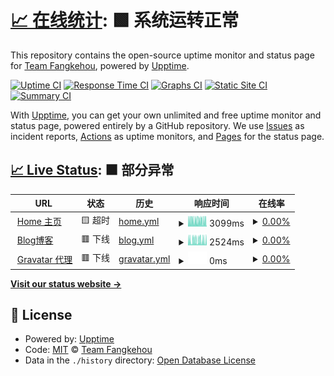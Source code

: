 # [📈 在线统计](https://status.fangkehou.eu.org): <!--在线统计--> **🟩 系统运转正常**

This repository contains the open-source uptime monitor and status page for [Team Fangkehou](https://www.fangkehou.eu.org), powered by [Upptime](https://github.com/upptime/upptime).

[![Uptime CI](https://github.com/fangkehou-team/fangkehou_status/workflows/Uptime%20CI/badge.svg)](https://github.com/fangkehou-team/fangkehou_status/actions?query=workflow%3A%22Uptime+CI%22)
[![Response Time CI](https://github.com/fangkehou-team/fangkehou_status/workflows/Response%20Time%20CI/badge.svg)](https://github.com/fangkehou-team/fangkehou_status/actions?query=workflow%3A%22Response+Time+CI%22)
[![Graphs CI](https://github.com/fangkehou-team/fangkehou_status/workflows/Graphs%20CI/badge.svg)](https://github.com/fangkehou-team/fangkehou_status/actions?query=workflow%3A%22Graphs+CI%22)
[![Static Site CI](https://github.com/fangkehou-team/fangkehou_status/workflows/Static%20Site%20CI/badge.svg)](https://github.com/fangkehou-team/fangkehou_status/actions?query=workflow%3A%22Static+Site+CI%22)
[![Summary CI](https://github.com/fangkehou-team/fangkehou_status/workflows/Summary%20CI/badge.svg)](https://github.com/fangkehou-team/fangkehou_status/actions?query=workflow%3A%22Summary+CI%22)

With [Upptime](https://upptime.js.org), you can get your own unlimited and free uptime monitor and status page, powered entirely by a GitHub repository. We use [Issues](https://github.com/fangkehou-team/fangkehou_status/issues) as incident reports, [Actions](https://github.com/fangkehou-team/fangkehou_status/actions) as uptime monitors, and [Pages](https://status.fangkehou.eu.org) for the status page.

## [📈 Live Status](https://demo.upptime.js.org): <!--live status--> **🟧 部分异常**

<!--start: status pages-->
<!-- This summary is generated by Upptime (https://github.com/upptime/upptime) -->
<!-- Do not edit this manually, your changes will be overwritten -->
<!-- prettier-ignore -->
| URL | 状态 | 历史 | 响应时间 | 在线率 |
| --- | ------ | ------- | ------------- | ------ |
| <img alt="" src="https://icons.duckduckgo.com/ip3/www.fangkehou.eu.org.ico" height="13"> [Home 主页](https://www.fangkehou.eu.org) | 🟨 超时 | [home.yml](https://github.com/fangkehou-team/fangkehou-status/commits/HEAD/history/home.yml) | <details><summary><img alt="响应时间图表" src="./graphs/home/response-time-week.png" height="20"> 3099ms</summary><br><a href="https://status.fangkehou.eu.org/history/home"><img alt="响应时间 2255" src="https://img.shields.io/endpoint?url=https%3A%2F%2Fraw.githubusercontent.com%2Ffangkehou-team%2Ffangkehou-status%2FHEAD%2Fapi%2Fhome%2Fresponse-time.json"></a><br><a href="https://status.fangkehou.eu.org/history/home"><img alt="日均响应时间 3596" src="https://img.shields.io/endpoint?url=https%3A%2F%2Fraw.githubusercontent.com%2Ffangkehou-team%2Ffangkehou-status%2FHEAD%2Fapi%2Fhome%2Fresponse-time-day.json"></a><br><a href="https://status.fangkehou.eu.org/history/home"><img alt="周均响应时间 3099" src="https://img.shields.io/endpoint?url=https%3A%2F%2Fraw.githubusercontent.com%2Ffangkehou-team%2Ffangkehou-status%2FHEAD%2Fapi%2Fhome%2Fresponse-time-week.json"></a><br><a href="https://status.fangkehou.eu.org/history/home"><img alt="月均响应时间 2898" src="https://img.shields.io/endpoint?url=https%3A%2F%2Fraw.githubusercontent.com%2Ffangkehou-team%2Ffangkehou-status%2FHEAD%2Fapi%2Fhome%2Fresponse-time-month.json"></a><br><a href="https://status.fangkehou.eu.org/history/home"><img alt="年均响应时间 2255" src="https://img.shields.io/endpoint?url=https%3A%2F%2Fraw.githubusercontent.com%2Ffangkehou-team%2Ffangkehou-status%2FHEAD%2Fapi%2Fhome%2Fresponse-time-year.json"></a></details> | <details><summary><a href="https://status.fangkehou.eu.org/history/home">0.00%</a></summary><a href="https://status.fangkehou.eu.org/history/home"><img alt="在线率 57.51%" src="https://img.shields.io/endpoint?url=https%3A%2F%2Fraw.githubusercontent.com%2Ffangkehou-team%2Ffangkehou-status%2FHEAD%2Fapi%2Fhome%2Fuptime.json"></a><br><a href="https://status.fangkehou.eu.org/history/home"><img alt="日均在线率 0.00%" src="https://img.shields.io/endpoint?url=https%3A%2F%2Fraw.githubusercontent.com%2Ffangkehou-team%2Ffangkehou-status%2FHEAD%2Fapi%2Fhome%2Fuptime-day.json"></a><br><a href="https://status.fangkehou.eu.org/history/home"><img alt="周均在线率 0.00%" src="https://img.shields.io/endpoint?url=https%3A%2F%2Fraw.githubusercontent.com%2Ffangkehou-team%2Ffangkehou-status%2FHEAD%2Fapi%2Fhome%2Fuptime-week.json"></a><br><a href="https://status.fangkehou.eu.org/history/home"><img alt="月均在线率 0.00%" src="https://img.shields.io/endpoint?url=https%3A%2F%2Fraw.githubusercontent.com%2Ffangkehou-team%2Ffangkehou-status%2FHEAD%2Fapi%2Fhome%2Fuptime-month.json"></a><br><a href="https://status.fangkehou.eu.org/history/home"><img alt="年均在线率 57.51%" src="https://img.shields.io/endpoint?url=https%3A%2F%2Fraw.githubusercontent.com%2Ffangkehou-team%2Ffangkehou-status%2FHEAD%2Fapi%2Fhome%2Fuptime-year.json"></a></details>
| <img alt="" src="https://icons.duckduckgo.com/ip3/blog.fangkehou.eu.org.ico" height="13"> [Blog博客](https://blog.fangkehou.eu.org) | 🟥 下线 | [blog.yml](https://github.com/fangkehou-team/fangkehou-status/commits/HEAD/history/blog.yml) | <details><summary><img alt="响应时间图表" src="./graphs/blog/response-time-week.png" height="20"> 2524ms</summary><br><a href="https://status.fangkehou.eu.org/history/blog"><img alt="响应时间 2793" src="https://img.shields.io/endpoint?url=https%3A%2F%2Fraw.githubusercontent.com%2Ffangkehou-team%2Ffangkehou-status%2FHEAD%2Fapi%2Fblog%2Fresponse-time.json"></a><br><a href="https://status.fangkehou.eu.org/history/blog"><img alt="日均响应时间 2008" src="https://img.shields.io/endpoint?url=https%3A%2F%2Fraw.githubusercontent.com%2Ffangkehou-team%2Ffangkehou-status%2FHEAD%2Fapi%2Fblog%2Fresponse-time-day.json"></a><br><a href="https://status.fangkehou.eu.org/history/blog"><img alt="周均响应时间 2524" src="https://img.shields.io/endpoint?url=https%3A%2F%2Fraw.githubusercontent.com%2Ffangkehou-team%2Ffangkehou-status%2FHEAD%2Fapi%2Fblog%2Fresponse-time-week.json"></a><br><a href="https://status.fangkehou.eu.org/history/blog"><img alt="月均响应时间 2792" src="https://img.shields.io/endpoint?url=https%3A%2F%2Fraw.githubusercontent.com%2Ffangkehou-team%2Ffangkehou-status%2FHEAD%2Fapi%2Fblog%2Fresponse-time-month.json"></a><br><a href="https://status.fangkehou.eu.org/history/blog"><img alt="年均响应时间 2793" src="https://img.shields.io/endpoint?url=https%3A%2F%2Fraw.githubusercontent.com%2Ffangkehou-team%2Ffangkehou-status%2FHEAD%2Fapi%2Fblog%2Fresponse-time-year.json"></a></details> | <details><summary><a href="https://status.fangkehou.eu.org/history/blog">0.00%</a></summary><a href="https://status.fangkehou.eu.org/history/blog"><img alt="在线率 57.52%" src="https://img.shields.io/endpoint?url=https%3A%2F%2Fraw.githubusercontent.com%2Ffangkehou-team%2Ffangkehou-status%2FHEAD%2Fapi%2Fblog%2Fuptime.json"></a><br><a href="https://status.fangkehou.eu.org/history/blog"><img alt="日均在线率 0.00%" src="https://img.shields.io/endpoint?url=https%3A%2F%2Fraw.githubusercontent.com%2Ffangkehou-team%2Ffangkehou-status%2FHEAD%2Fapi%2Fblog%2Fuptime-day.json"></a><br><a href="https://status.fangkehou.eu.org/history/blog"><img alt="周均在线率 0.00%" src="https://img.shields.io/endpoint?url=https%3A%2F%2Fraw.githubusercontent.com%2Ffangkehou-team%2Ffangkehou-status%2FHEAD%2Fapi%2Fblog%2Fuptime-week.json"></a><br><a href="https://status.fangkehou.eu.org/history/blog"><img alt="月均在线率 0.00%" src="https://img.shields.io/endpoint?url=https%3A%2F%2Fraw.githubusercontent.com%2Ffangkehou-team%2Ffangkehou-status%2FHEAD%2Fapi%2Fblog%2Fuptime-month.json"></a><br><a href="https://status.fangkehou.eu.org/history/blog"><img alt="年均在线率 57.52%" src="https://img.shields.io/endpoint?url=https%3A%2F%2Fraw.githubusercontent.com%2Ffangkehou-team%2Ffangkehou-status%2FHEAD%2Fapi%2Fblog%2Fuptime-year.json"></a></details>
| <img alt="" src="https://icons.duckduckgo.com/ip3/gravatar.fangkehou.eu.org.ico" height="13"> [Gravatar 代理](https://gravatar.fangkehou.eu.org) | 🟥 下线 | [gravatar.yml](https://github.com/fangkehou-team/fangkehou-status/commits/HEAD/history/gravatar.yml) | <details><summary><img alt="响应时间图表" src="./graphs/gravatar/response-time-week.png" height="20"> 0ms</summary><br><a href="https://status.fangkehou.eu.org/history/gravatar"><img alt="响应时间 1267" src="https://img.shields.io/endpoint?url=https%3A%2F%2Fraw.githubusercontent.com%2Ffangkehou-team%2Ffangkehou-status%2FHEAD%2Fapi%2Fgravatar%2Fresponse-time.json"></a><br><a href="https://status.fangkehou.eu.org/history/gravatar"><img alt="日均响应时间 0" src="https://img.shields.io/endpoint?url=https%3A%2F%2Fraw.githubusercontent.com%2Ffangkehou-team%2Ffangkehou-status%2FHEAD%2Fapi%2Fgravatar%2Fresponse-time-day.json"></a><br><a href="https://status.fangkehou.eu.org/history/gravatar"><img alt="周均响应时间 0" src="https://img.shields.io/endpoint?url=https%3A%2F%2Fraw.githubusercontent.com%2Ffangkehou-team%2Ffangkehou-status%2FHEAD%2Fapi%2Fgravatar%2Fresponse-time-week.json"></a><br><a href="https://status.fangkehou.eu.org/history/gravatar"><img alt="月均响应时间 0" src="https://img.shields.io/endpoint?url=https%3A%2F%2Fraw.githubusercontent.com%2Ffangkehou-team%2Ffangkehou-status%2FHEAD%2Fapi%2Fgravatar%2Fresponse-time-month.json"></a><br><a href="https://status.fangkehou.eu.org/history/gravatar"><img alt="年均响应时间 1267" src="https://img.shields.io/endpoint?url=https%3A%2F%2Fraw.githubusercontent.com%2Ffangkehou-team%2Ffangkehou-status%2FHEAD%2Fapi%2Fgravatar%2Fresponse-time-year.json"></a></details> | <details><summary><a href="https://status.fangkehou.eu.org/history/gravatar">0.00%</a></summary><a href="https://status.fangkehou.eu.org/history/gravatar"><img alt="在线率 35.37%" src="https://img.shields.io/endpoint?url=https%3A%2F%2Fraw.githubusercontent.com%2Ffangkehou-team%2Ffangkehou-status%2FHEAD%2Fapi%2Fgravatar%2Fuptime.json"></a><br><a href="https://status.fangkehou.eu.org/history/gravatar"><img alt="日均在线率 0.00%" src="https://img.shields.io/endpoint?url=https%3A%2F%2Fraw.githubusercontent.com%2Ffangkehou-team%2Ffangkehou-status%2FHEAD%2Fapi%2Fgravatar%2Fuptime-day.json"></a><br><a href="https://status.fangkehou.eu.org/history/gravatar"><img alt="周均在线率 0.00%" src="https://img.shields.io/endpoint?url=https%3A%2F%2Fraw.githubusercontent.com%2Ffangkehou-team%2Ffangkehou-status%2FHEAD%2Fapi%2Fgravatar%2Fuptime-week.json"></a><br><a href="https://status.fangkehou.eu.org/history/gravatar"><img alt="月均在线率 0.00%" src="https://img.shields.io/endpoint?url=https%3A%2F%2Fraw.githubusercontent.com%2Ffangkehou-team%2Ffangkehou-status%2FHEAD%2Fapi%2Fgravatar%2Fuptime-month.json"></a><br><a href="https://status.fangkehou.eu.org/history/gravatar"><img alt="年均在线率 35.37%" src="https://img.shields.io/endpoint?url=https%3A%2F%2Fraw.githubusercontent.com%2Ffangkehou-team%2Ffangkehou-status%2FHEAD%2Fapi%2Fgravatar%2Fuptime-year.json"></a></details>

<!--end: status pages-->

[**Visit our status website →**](https://status.fangkehou.eu.org)

## 📄 License

- Powered by: [Upptime](https://github.com/upptime/upptime)
- Code: [MIT](./LICENSE) © [Team Fangkehou](https://www.fangkehou.eu.org)
- Data in the `./history` directory: [Open Database License](https://opendatacommons.org/licenses/odbl/1-0/)
